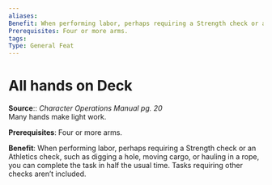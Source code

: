 ```yaml
---
aliases: 
Benefit: When performing labor, perhaps requiring a Strength check or an Athletics check, such as digging a hole, moving cargo, or hauling in a rope, you can complete the task in half the usual time. Tasks requiring other checks aren’t included.
Prerequisites: Four or more arms.
tags: 
Type: General Feat
---
```


# All hands on Deck

**Source**:: _Character Operations Manual pg. 20_  
Many hands make light work.

**Prerequisites**: Four or more arms.

**Benefit**: When performing labor, perhaps requiring a Strength check or an Athletics check, such as digging a hole, moving cargo, or hauling in a rope, you can complete the task in half the usual time. Tasks requiring other checks aren’t included.
